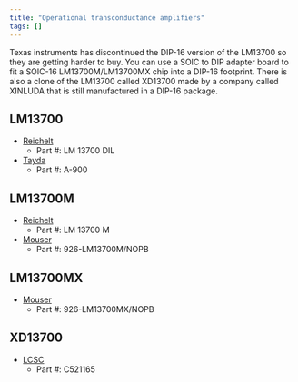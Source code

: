 ```yaml
---
title: "Operational transconductance amplifiers"
tags: []
--- 
```


Texas instruments has discontinued the DIP-16 version of the LM13700 so they are getting harder to buy. You can use a SOIC to DIP adapter board to fit a SOIC-16 LM13700M/LM13700MX chip into a DIP-16 footprint. There is also a clone of the LM13700 called XD13700 made by a company called XINLUDA that is still manufactured in a DIP-16 package.

## LM13700
* [Reichelt](https://www.reichelt.com/de/en/operational-transconductance-amplifiers-dual-dil-16-lm-13700-dil-p10394.html)
  - Part #: LM 13700 DIL
* [Tayda](https://www.taydaelectronics.com/lm13700-lm13700n-operational-amplifier-ic.html)
  - Part #: A-900

## LM13700M
* [Reichelt](https://www.reichelt.com/de/en/transconductance-amplifier-2-fold-36-v-2-mhz-so-16-lm-13700-m-p109335.html)
  - Part #: LM 13700 M
* [Mouser](https://www.mouser.com/ProductDetail/Texas-Instruments/LM13700M-NOPB?qs=X1J7HmVL2ZGeS4Oz%252BNpMOg%3D%3D)
  - Part #: 926-LM13700M/NOPB

## LM13700MX
* [Mouser](https://www.mouser.com/ProductDetail/Texas-Instruments/LM13700MX-NOPB?qs=X1J7HmVL2ZEZitMdTjSZsg%3D%3D)
  - Part #: 926-LM13700MX/NOPB

## XD13700
* [LCSC](https://lcsc.com/product-detail/Operational-Amplifier_XINLUDA-XD13700_C521165.html)
  - Part #: C521165
